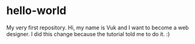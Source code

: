 # hello-world
My very first repository.
Hi, my name is Vuk and I want to become a web designer.
I did this change because the tutorial told me to do it. :)
